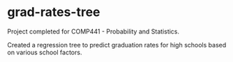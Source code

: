 # grad-rates-tree

Project completed for COMP441 - Probability and Statistics. 

Created a regression tree to predict graduation rates for high schools based on various school factors. 
